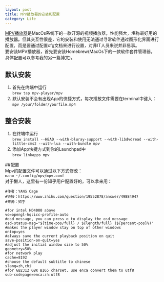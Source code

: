 ```yaml
---
layout: post
title: MPV播放器的安装和配置
category: Life
---
```


[MPV播放器](https://mpv.io/)是MacOs系统下的一款开源的视频播放器，性能强大，堪称最好用的播放器。但其交互性很差，它的安装和使用无法通过寻常软件通过图形化界面进行配置，而是要通过配置cfg文档来进行设置，对非IT人员来说并非易事。  
要安装MPV播放器，首先要安装Homebrew(MacOs下的一款软件套件管理器，具体配置可以参考我的另一篇博文)。  
## 默认安装  

1. 首先在终端中运行  
`brew tap mpv-player/mpv`  
2. 默认安装不会有出现App的快捷方式，每次播放文件需要在terminal中键入：  
`mpv /your/folder/yourfile.mp4`  

## 整合安装  

1. 在终端中运行  
`brew install --HEAD --with-bluray-support --with-libdvdread --with-little-cms2 --with-lua --with-bundle mpv`  
2. 添加App快捷方式到你的Launchpad中  
`brew linkapps mpv`  

##配置  
Mpv的配置文件可以通过以下方式修改：  
`nano ~/.config/mpv/mpv.conf`  
对于懒人，这里有一份知乎用户配置好的，可以拿来用：  
```
#作者：YANG Cage
#链接：https://www.zhihu.com/question/19552878/answer/49884947
#来源：知乎

#for intel HD4000 above
vo=opengl-hq:icc-profile-auto
#osd message, you can press o to display the osd message
osd-status-msg="${time-pos/full} / ${length/full} (${percent-pos}%)"
#makes the player window stay on top of other windows
ontop=yes
#always save the current playback position on quit
save-position-on-quit=yes
#adjust the initial window size to 50%
geometry=50%
#for network play
cache=8192
#choose the default subtitle to chinese
slang=zh,chi
#for GB2312 GBK BIG5 charset, use enca convert them to utf8
sub-codepage=enca:zh:utf8
```